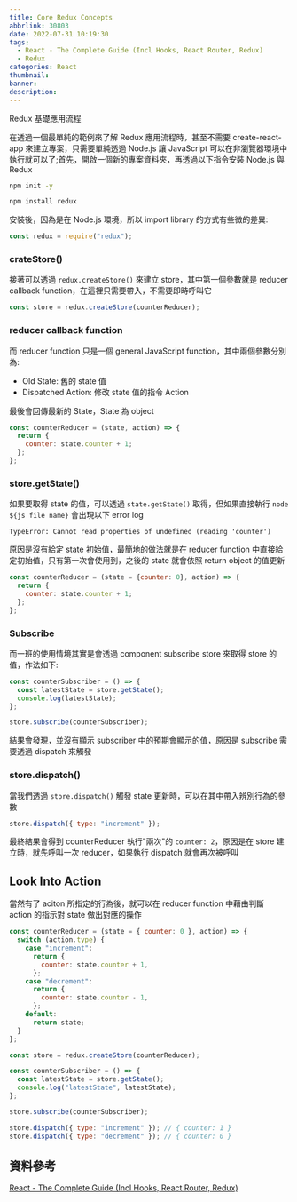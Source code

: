 ```yaml
---
title: Core Redux Concepts
abbrlink: 30803
date: 2022-07-31 10:19:30
tags:
  - React - The Complete Guide (Incl Hooks, React Router, Redux)
  - Redux
categories: React
thumbnail:
banner:
description:
---
```


<!-- @format -->

Redux 基礎應用流程

<!-- more -->

在透過一個最單純的範例來了解 Redux 應用流程時，甚至不需要 create-react-app 來建立專案，只需要單純透過 Node.js 讓 JavaScript 可以在非瀏覽器環境中執行就可以了;首先，開啟一個新的專案資料夾，再透過以下指令安裝 Node.js 與 Redux

```bash
npm init -y

npm install redux
```

安裝後，因為是在 Node.js 環境，所以 import library 的方式有些微的差異:

```js
const redux = require("redux");
```

### crateStore()

接著可以透過 `redux.createStore()` 來建立 store，其中第一個參數就是 reducer callback function，在這裡只需要帶入，不需要即時呼叫它

```js
const store = redux.createStore(counterReducer);
```

### reducer callback function

而 reducer function 只是一個 general JavaScript function，其中兩個參數分別為:

- Old State: 舊的 state 值
- Dispatched Action: 修改 state 值的指令 Action

最後會回傳最新的 State，State 為 object

```js
const counterReducer = (state, action) => {
  return {
    counter: state.counter + 1;
  };
};
```

### store.getState()

如果要取得 state 的值，可以透過 `state.getState()` 取得，但如果直接執行 `node ${js file name}` 會出現以下 error log

```
TypeError: Cannot read properties of undefined (reading 'counter')
```

原因是沒有給定 state 初始值，最簡地的做法就是在 reducer function 中直接給定初始值，只有第一次會使用到，之後的 state 就會依照 return object 的值更新

```js
const counterReducer = (state = {counter: 0}, action) => {
  return {
    counter: state.counter + 1;
  };
};
```

### Subscribe

而一班的使用情境其實是會透過 component subscribe store 來取得 store 的值，作法如下:

```js
const counterSubscriber = () => {
  const latestState = store.getState();
  console.log(latestState);
};

store.subscribe(counterSubscriber);
```

結果會發現，並沒有顯示 subscriber 中的預期會顯示的值，原因是 subscribe 需要透過 dispatch 來觸發

### store.dispatch()

當我們透過 `store.dispatch()` 觸發 state 更新時，可以在其中帶入辨別行為的參數

```js
store.dispatch({ type: "increment" });
```

最終結果會得到 counterReducer 執行"兩次"的 `counter: 2`，原因是在 store 建立時，就先呼叫一次 reducer，如果執行 dispatch 就會再次被呼叫

## Look Into Action

當然有了 aciton 所指定的行為後，就可以在 reducer function 中藉由判斷 action 的指示對 state 做出對應的操作

```js
const counterReducer = (state = { counter: 0 }, action) => {
  switch (action.type) {
    case "increment":
      return {
        counter: state.counter + 1,
      };
    case "decrement":
      return {
        counter: state.counter - 1,
      };
    default:
      return state;
  }
};

const store = redux.createStore(counterReducer);

const counterSubscriber = () => {
  const latestState = store.getState();
  console.log("latestState", latestState);
};

store.subscribe(counterSubscriber);

store.dispatch({ type: "increment" }); // { counter: 1 }
store.dispatch({ type: "decrement" }); // { counter: 0 }
```

## 資料參考

[React - The Complete Guide (Incl Hooks, React Router, Redux)](https://www.udemy.com/course/react-the-complete-guide-incl-redux/)
